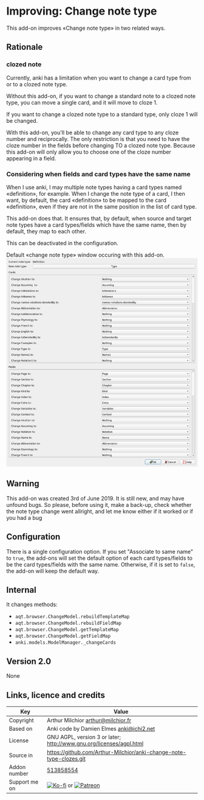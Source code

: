 # Improving: Change note type
This add-on improves «Change note type» in two related ways. 
## Rationale
### clozed note
Currently, anki has a limitation when you want to change a card type
from or to a clozed note type.

Without this add-on, if you want to change a standard note to a clozed
note type, you can move a single card, and it will move to cloze 1.

If you want to change a clozed note type to a standard type, only
cloze 1 will be changed.

With this add-on, you'll be able to change any card type to any cloze
number and reciprocally. The only restriction is that you need to have
the cloze number in the fields before changing TO a clozed note
type. Because this add-on will only allow you to choose one of the
cloze number appearing in a field.

### Considering when fields and card types have the same name
When I use anki, I may multiple note types having a card types named
«definition», for example. When I change the note type of a card, I
then want, by default, the card «definition» to be mapped to the card
«definition», even if they are not in the same position in the list of
card type. 

This add-on does that. It ensures that, by default, when source and
target note types have a card types/fields which have the same name,
then by default, they map to each other. 

This can be deactivated in the configuration.

Default «change note type» window occuring with this add-on.
![Example](example.png)


## Warning
This add-on was created 3rd of June 2019. It is still new, and may
have unfound bugs. So please, before using it, make a back-up, check
whether the note type change went allright, and let me know either if
it worked or if you had a bug

## Configuration
There is a single configuration option. If you set "Associate to same
name" to `true`, the add-ons will set the default option of each card
types/fields to be the card types/fields with the same
name. Otherwise, if it is set to `false`, the add-on will keep the
default way.

## Internal
It changes methods:
* `aqt.browser.ChangeModel.rebuildTemplateMap`
* `aqt.browser.ChangeModel.rebuildFieldMap`
* `aqt.browser.ChangeModel.getTemplateMap`
* `aqt.browser.ChangeModel.getFieldMap`
* `anki.models.ModelManager._changeCards`


## Version 2.0
None


## Links, licence and credits

Key         |Value
------------|-------------------------------------------------------------------
Copyright   | Arthur Milchior <arthur@milchior.fr>
Based on    | Anki code by Damien Elmes <anki@ichi2.net>
License     | GNU AGPL, version 3 or later; http://www.gnu.org/licenses/agpl.html
Source in   | https://github.com/Arthur-Milchior/anki-change-note-type-clozes.git
Addon number| [513858554](https://ankiweb.net/shared/info/513858554)
Support me on| [![Ko-fi](https://ko-fi.com/img/Kofi_Logo_Blue.svg)](https://Ko-fi.com/arthurmilchior) or [![Patreon](http://www.milchior.fr/patreon.png)](https://www.patreon.com/bePatron?u=146206)
